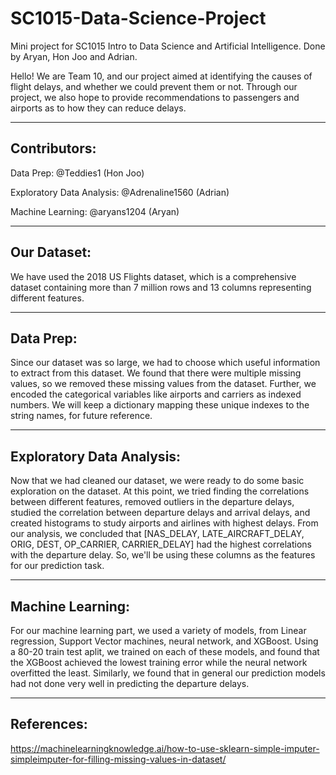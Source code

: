 # SC1015-Data-Science-Project
Mini project for SC1015 Intro to Data Science and Artificial Intelligence. Done by Aryan, Hon Joo and Adrian.


Hello! We are Team 10, and our project aimed at identifying the causes of flight delays, and whether we could prevent them or not. Through our project, we also hope to provide recommendations to passengers and airports as to how they can reduce delays.

---

## Contributors:

Data Prep: @Teddies1 (Hon Joo)

Exploratory Data Analysis: @Adrenaline1560 (Adrian)

Machine Learning: @aryans1204 (Aryan)

---

## Our Dataset: 

We have used the 2018 US Flights dataset, which is a comprehensive dataset containing more than 7 million rows and 13 columns representing different features.

---

## Data Prep: 

Since our dataset was so large, we had to choose which useful information to extract from this dataset. We found that there were multiple missing values, so we removed these missing values from the dataset. Further, we encoded the categorical variables like airports and carriers as indexed numbers. We will keep a dictionary mapping these unique indexes to the string names, for future reference.

---

## Exploratory Data Analysis:

Now that we had cleaned our dataset, we were ready to do some basic exploration on the dataset. At this point, we tried finding the correlations between different features, removed outliers in the departure delays, studied the correlation between departure delays and arrival delays, and created histograms to study airports and airlines with highest delays. From our analysis, we concluded that [NAS_DELAY, LATE_AIRCRAFT_DELAY, ORIG, DEST, OP_CARRIER, CARRIER_DELAY] had the highest correlations with the departure delay. So, we'll be using these columns as the features for our prediction task.

---

## Machine Learning:

For our machine learning part, we used a variety of models, from Linear regression, Support Vector machines, neural network, and XGBoost. Using a 80-20 train test aplit, we trained on each of these models, and found that the XGBoost achieved the lowest training error while the neural network overfitted the least. Similarly, we found that in general our prediction models had not done very well in predicting the departure delays.

---
 
## References:

https://machinelearningknowledge.ai/how-to-use-sklearn-simple-imputer-simpleimputer-for-filling-missing-values-in-dataset/

